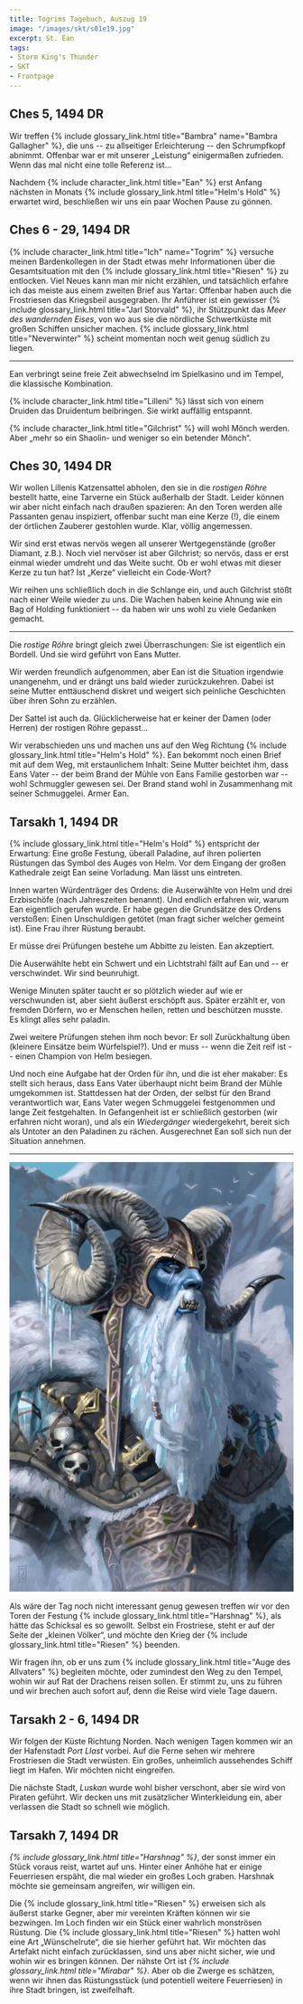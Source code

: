 ```yaml
---
title: Togrims Tagebuch, Auszug 19
image: "/images/skt/s01e19.jpg"
excerpt: St. Ean
tags:
- Storm King's Thunder
- SKT
- Frontpage
---
```


## Ches 5, 1494 DR

Wir treffen {% include glossary_link.html title="Bambra" name="Bambra Gallagher" %}, die uns --
zu allseitiger Erleichterung -- den Schrumpfkopf abnimmt. Offenbar war er mit unserer „Leistung“
einigermaßen zufrieden. Wenn das mal nicht eine tolle Referenz ist...

Nachdem {% include character_link.html title="Ean" %} erst Anfang nächsten in Monats {% include
glossary_link.html title="Helm's Hold" %} erwartet wird, beschließen wir uns ein paar Wochen Pause
zu gönnen.

## Ches 6 - 29, 1494 DR

{% include character_link.html title="Ich" name="Togrim" %} versuche meinen Bardenkollegen in der
Stadt etwas mehr Informationen über die Gesamtsituation mit den {% include glossary_link.html title="Riesen" %} zu entlocken. Viel Neues kann
man mir nicht erzählen, und tatsächlich erfahre ich das meiste aus einem zweiten Brief aus Yartar:
Offenbar haben auch die Frostriesen das Kriegsbeil ausgegraben. Ihr Anführer ist ein gewisser {%
include glossary_link.html title="Jarl Storvald" %}, ihr Stützpunkt das *Meer des wandernden Eises*,
von wo aus sie die nördliche Schwertküste mit großen Schiffen unsicher machen. {% include
glossary_link.html title="Neverwinter" %} scheint momentan noch weit genug südlich zu liegen.

---

Ean verbringt seine freie Zeit abwechselnd im Spielkasino und im Tempel, die klassische
Kombination.

{% include character_link.html title="Lilleni" %} lässt sich von einem Druiden das Druidentum
beibringen. Sie wirkt auffällig entspannt.

{% include character_link.html title="Gilchrist" %} will wohl Mönch werden. Aber „mehr so ein
Shaolin- und weniger so ein betender Mönch“.

## Ches 30, 1494 DR

Wir wollen Lillenis Katzensattel abholen, den sie in die *rostigen Röhre* bestellt hatte, eine
Tarverne ein Stück außerhalb der Stadt. Leider können wir aber nicht einfach nach draußen spazieren:
An den Toren werden alle Passanten genau inspiziert, offenbar sucht man eine Kerze (!), die einem
der örtlichen Zauberer gestohlen wurde. Klar, völlig angemessen.

Wir sind erst etwas nervös wegen all unserer Wertgegenstände (großer Diamant, z.B.). Noch viel
nervöser ist aber Gilchrist; so nervös, dass er erst einmal wieder umdreht und das Weite sucht. Ob
er wohl etwas mit dieser Kerze zu tun hat? Ist „Kerze“ vielleicht ein Code-Wort?

Wir reihen uns schließlich doch in die Schlange ein, und auch Gilchrist stößt nach einer Weile
wieder zu uns. Die Wachen haben keine Ahnung wie ein Bag of Holding funktioniert -- da haben wir uns
wohl zu viele Gedanken gemacht.

---

Die *rostige Röhre* bringt gleich zwei Überraschungen: Sie ist eigentlich ein Bordell. Und sie wird
geführt von Eans Mutter.

Wir werden freundlich aufgenommen, aber Ean ist die Situation irgendwie unangenehm, und er drängt
uns bald wieder zurückzukehren. Dabei ist seine Mutter enttäuschend diskret und weigert sich
peinliche Geschichten über ihren Sohn zu erzählen.

Der Sattel ist auch da. Glücklicherweise hat er keiner der Damen (oder Herren) der rostigen Röhre
gepasst...

Wir verabschieden uns und machen uns auf den Weg Richtung {% include glossary_link.html
title="Helm's Hold" %}. Ean bekommt noch einen Brief mit auf dem Weg, mit erstaunlichem Inhalt:
Seine Mutter beichtet ihm, dass Eans Vater -- der beim Brand der Mühle von Eans Familie gestorben
war -- wohl Schmuggler gewesen sei. Der Brand stand wohl in Zusammenhang mit seiner Schmuggelei.
Armer Ean.

## Tarsakh 1, 1494 DR

{% include glossary_link.html title="Helm's Hold" %} entspricht der Erwartung: Eine große Festung,
überall Paladine, auf ihren polierten Rüstungen das Symbol des Auges von Helm. Vor dem Eingang der
großen Kathedrale zeigt Ean seine Vorladung. Man lässt uns eintreten.

Innen warten Würdenträger des Ordens: die Auserwählte von Helm und drei Erzbischöfe (nach
Jahreszeiten benannt). Und endlich erfahren wir, warum Ean eigentlich gerufen wurde. Er habe gegen
die Grundsätze des Ordens verstoßen: Einen Unschuldigen getötet (man fragt sicher welcher gemeint
ist). Eine Frau ihrer Rüstung beraubt.

Er müsse drei Prüfungen bestehe um Abbitte zu leisten. Ean akzeptiert.

Die Auserwählte hebt ein Schwert und ein Lichtstrahl fällt auf Ean und -- er verschwindet. Wir sind
beunruhigt.

Wenige Minuten später taucht er so plötzlich wieder auf wie er verschwunden ist, aber sieht äußerst
erschöpft aus. Später erzählt er, von fremden Dörfern, wo er Menschen heilen, retten und beschützen
musste. Es klingt alles sehr paladin.

Zwei weitere Prüfungen stehen ihm noch bevor: Er soll Zurückhaltung üben (kleinere Einsätze beim
Würfelspiel?). Und er muss -- wenn die Zeit reif ist -- einen Champion von Helm besiegen.

Und noch eine Aufgabe hat der Orden für ihn, und die ist eher makaber: Es stellt sich heraus, dass
Eans Vater überhaupt nicht beim Brand der Mühle umgekommen ist. Stattdessen hat der Orden, der
selbst für den Brand verantwortlich war, Eans Vater wegen Schmuggelei festgenommen und lange Zeit
festgehalten. In Gefangenheit ist er schließlich gestorben (wir erfahren nicht woran), und als ein
*Wiedergänger* wiedergekehrt, bereit sich als Untoter an den Paladinen zu rächen. Ausgerechnet Ean
soll sich nun der Situation annehmen.

---

<img src='/images/skt/harshnag.jpg' class="image-right" class="auto -x400" />

Als wäre der Tag noch nicht interessant genug gewesen treffen wir vor den Toren der Festung {%
include glossary_link.html title="Harshnag" %}, als hätte das Schicksal es so gewollt. Selbst ein
Frostriese, steht er auf der Seite der „kleinen Völker“, und möchte den Krieg der {% include glossary_link.html title="Riesen" %} beenden.

Wir fragen ihn, ob er uns zum {% include glossary_link.html title="Auge des Allvaters" %} begleiten
möchte, oder zumindest den Weg zu den Tempel, wohin wir auf Rat der Drachens reisen sollen. Er
stimmt zu, uns zu führen und wir brechen auch sofort auf, denn die Reise wird viele Tage dauern.

## Tarsakh 2 - 6, 1494 DR

Wir folgen der Küste Richtung Norden. Nach wenigen Tagen kommen wir an der Hafenstadt *Port Llast*
vorbei. Auf die Ferne sehen wir mehrere Frostriesen die Stadt verwüsten. Ein großes, unheimlich
aussehendes Schiff liegt im Hafen. Wir möchten nicht eingreifen.

Die nächste Stadt, *Luskan* wurde wohl bisher verschont, aber sie wird von Piraten geführt. Wir
decken uns mit zusätzlicher Winterkleidung ein, aber verlassen die Stadt so schnell wie möglich.

## Tarsakh 7, 1494 DR

*{% include glossary_link.html title="Harshnag" %}*, der sonst immer ein Stück voraus reist, wartet auf uns. Hinter einer Anhöhe hat er
einige Feuerriesen erspäht, die mal wieder ein großes Loch graben. Harshnak möchte sie gemeinsam
angreifen, wir willigen ein.

Die {% include glossary_link.html title="Riesen" %} erweisen sich als äußerst starke Gegner, aber mir vereinten Kräften können wir sie
bezwingen. Im Loch finden wir ein Stück einer wahrlich monströsen Rüstung. Die {% include glossary_link.html title="Riesen" %} hatten wohl
eine Art „Wünschelrute“, die sie hierher geführt hat. Wir möchten das Artefakt nicht einfach
zurücklassen, sind uns aber nicht sicher, wie und wohin wir es bringen können. Der nähste Ort
ist *{% include glossary_link.html title="Mirabar" %}*. Aber ob die Zwerge es schätzen, wenn wir ihnen das Rüstungsstück (und potentiell
weitere Feuerriesen) in ihre Stadt bringen, ist zweifelhaft.
